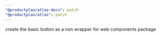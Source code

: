 ```yaml
---
"@productplan/atlas-docs": patch
"@productplan/atlas": patch
---
```


create the basic button as a non wrapper for web components package
